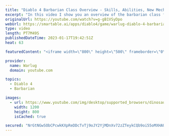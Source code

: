 ```yaml
---
title: "Diablo 4 Barbarian Class Overview - Skills, Abilities, New Mechanics!"
excerpt: "In this video I show you an overview of the barbarian class for the upcoming open world ARPG, Diablo 4. We go over skills, ..."
originalUrl: https://youtube.com/watch?v=g-gB1VSyDpo
webUrl: https://smartable.ai/apps/diablo4/game/warlug-diablo-4-barbarian-class-overview-skills-abilities-new-mechanics/
type: video
length: PT7M49S
publishedDateTime: 2023-01-17T19:42:51Z
heat: 63

featuredContent: "<iframe width=\"800\" height=\"500\" frameborder=\"0\" src=\"https://www.youtube.com/embed/g-gB1VSyDpo\" allow=\"accelerometer; autoplay; encrypted-media; gyroscope; picture-in-picture\" allowfullscreen></iframe>"

provider:
  name: Warlug
  domain: youtube.com

topics:
  - Diablo 4
  - Barbarian

images:
  - url: https://www.youtube.com/img/desktop/supported_browsers/dinosaur.png
    width: 1200
    height: 800
    isCached: true

secured: "NrGtNGwSObCPcwkKXpReDDcTvTj9oJY2YjMDnXv72zZTeykCQb9oi55oMXHAUFIJ0kzcUwMgtrsoQGD2fRJ9gk9GvwCv8fUAmVQVQDFysecYyjK3ZwPF1vAmfd60LE3oya2s5IImLdLfyE5XlRF4entZzTiOhiwvnGiJdY1QFdXlE7yYT8tnY2udB77Om3dvgriUcJJPt8JO9e5/jMZmtQ4HxluzmegDfR7HQhOu1b62viUy0LQaIdpDGcxsRf4We/o2wlVsPnvsPQ/u1IOe5ykFP1iyfgB1CkKCnNp57kpHAGu4iMtNXcGKW6Wpz2/FZQs/AOGy2sgKoGBfnILTUsT6ViVKd4DWey9j/jxBzHto0t3fTX7LD1m887UY5vFHkmFrYa2ITblUns0CLPdMUaFzWyVeYQYxsMwIjIJywbs=;xI50Wr0XvTv+3TzGkwxCBQ=="
---
```


